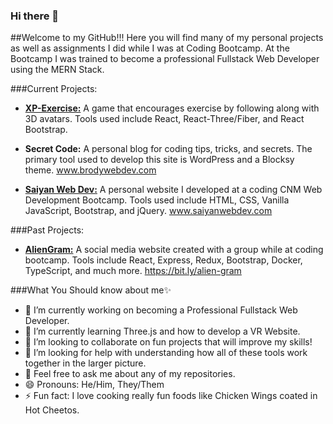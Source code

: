 ### Hi there 👋

##Welcome to my GitHub!!! Here you will find many of my personal projects as well as assignments I did while I was at Coding Bootcamp. At the Bootcamp I was trained to become a professional Fullstack Web Developer using the MERN Stack. 

###Current Projects:
- **[XP-Exercise:](https://github.com/Brody-code-designer/XP-Exercise)** A game that encourages exercise by following along with 3D avatars. Tools used include React, React-Three/Fiber, and React Bootstrap.

- **Secret Code:** A personal blog for coding tips, tricks, and secrets. The primary tool used to develop this site is WordPress and a Blocksy theme. www.brodywebdev.com

- **[Saiyan Web Dev:](https://github.com/Brody-code-designer/brody-code-designer)** A personal website I developed at a coding CNM Web Development Bootcamp. Tools used include HTML, CSS, Vanilla JavaScript, Bootstrap, and jQuery. www.saiyanwebdev.com

###Past Projects:
- **[AlienGram:](https://github.com/now-in-orbit/alien-gram)** A social media website created with a group while at coding bootcamp. Tools include React, Express, Redux, Bootstrap, Docker, TypeScript, and much more. https://bit.ly/alien-gram  

###What You Should know about me✨
- 🔭 I’m currently working on becoming a Professional Fullstack Web Developer.
- 🌱 I’m currently learning Three.js and how to develop a VR Website.  
- 👯 I’m looking to collaborate on fun projects that will improve my skills!
- 🤔 I’m looking for help with understanding how all of these tools work together in the larger picture.
- 💬 Feel free to ask me about any of my repositories.
- 😄 Pronouns: He/Him, They/Them
- ⚡ Fun fact: I love cooking really fun foods like Chicken Wings coated in Hot Cheetos.
